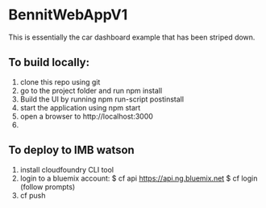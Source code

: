 # BennitWebAppV1

This is essentially the car dashboard example that has been striped down.

## To build locally:
1. clone this repo using git
2. go to the project folder and run npm install
3. Build the UI by running npm run-script postinstall
4. start the application using npm start
5. open a browser to http://localhost:3000
6. 


## To deploy to IMB watson
1. install cloudfoundry CLI tool
2. login to a bluemix account: $ cf api https://api.ng.bluemix.net $ cf login (follow prompts)
3. cf push <appName>

